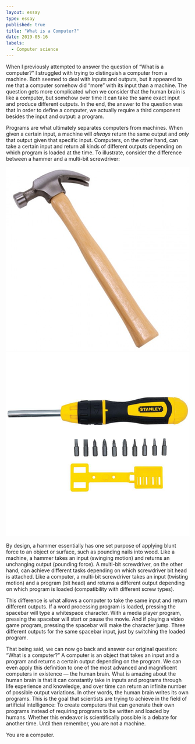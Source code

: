 ```yaml
---
layout: essay
type: essay
published: true
title: "What is a Computer?"
date: 2019-05-16
labels:
  - Computer science
---
```


When I previously attempted to answer the question of “What is a computer?” I struggled with trying to distinguish a computer from a machine. Both seemed to deal with inputs and outputs, but it appeared to me that a computer somehow did “more” with its input than a machine. The question gets more complicated when we consider that the human brain is like a computer, but somehow over time it can take the same exact input and produce different outputs. In the end, the answer to the question was that in order to define a computer, we actually require a third component besides the input and output: a program.

Programs are what ultimately separates computers from machines. When given a certain input, a machine will *always* return the same output and *only* that output given that specific input. Computers, on the other hand, can take a certain input and return all kinds of different outputs depending on which program is loaded at the time. To illustrate, consider the difference between a hammer and a multi-bit screwdriver:

<img class="ui medium left floated fluid image" src="../images/hammer.png">
<img class="ui medium right floated fluid image" src="../images/screwdriver.png">

By design, a hammer essentially has one set purpose of applying blunt force to an object or surface, such as pounding nails into wood. Like a machine, a hammer takes an input (swinging motion) and returns an unchanging output (pounding force). A multi-bit screwdriver, on the other hand, can achieve different tasks depending on which screwdriver bit head is attached. Like a computer, a multi-bit screwdriver takes an input (twisting motion) and a program (bit head) and returns a different output depending on which program is loaded (compatibility with different screw types).

This difference is what allows a computer to take the same input and return different outputs. If a word processing program is loaded, pressing the spacebar will type a whitespace character. With a media player program, pressing the spacebar will start or pause the movie. And if playing a video game program, pressing the spacebar will make the character jump. Three different outputs for the same spacebar input, just by switching the loaded program.

That being said, we can now go back and answer our original question: “What is a computer?” A computer is an object that takes an input and a program and returns a certain output depending on the program. We can even apply this definition to one of the most advanced and magnificent computers in existence — the human brain. What is amazing about the human brain is that it can constantly take in inputs and programs through life experience and knowledge, and over time can return an infinite number of possible output variations. In other words, the human brain writes its own programs. This is the goal that scientists are trying to achieve in the field of artificial intelligence: To create computers that can generate their own programs instead of requiring programs to be written and loaded by humans. Whether this endeavor is scientifically possible is a debate for another time. Until then remember, you are not a machine.

You are a computer. <i class="square icon"></i>
